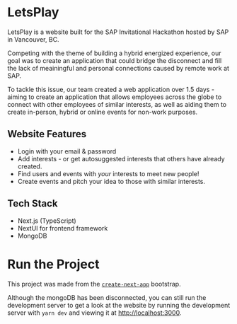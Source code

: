 # LetsPlay

LetsPlay is a website built for the SAP Invitational Hackathon hosted by SAP in Vancouver, BC. 

Competing with the theme of building a hybrid energized experience, our goal was to create an application that could bridge the disconnect and fill the lack of meainingful and personal connections caused by remote work at SAP.  

To tackle this issue, our team created a web application over 1.5 days - aiming to create an application that allows employees across the globe to connect with other employees of similar interests, as well as aiding them to create in-person, hybrid or online events for non-work purposes.

## Website Features
* Login with your email & password
* Add interests - or get autosuggested interests that others have already created. 
* Find users and events with *your* interests to meet new people!
* Create events and pitch your idea to those with similar interests.

## Tech Stack
* Next.js (TypeScript)
* NextUI for frontend framework 
* MongoDB

# Run the Project
This project was made from the [`create-next-app`](https://github.com/vercel/next.js/tree/canary/packages/create-next-app) bootstrap. 

Although the mongoDB has been disconnected, you can still run the development server to get a look at the website by running the development server with `yarn dev` and viewing it at [http://localhost:3000](http://localhost:3000). 
